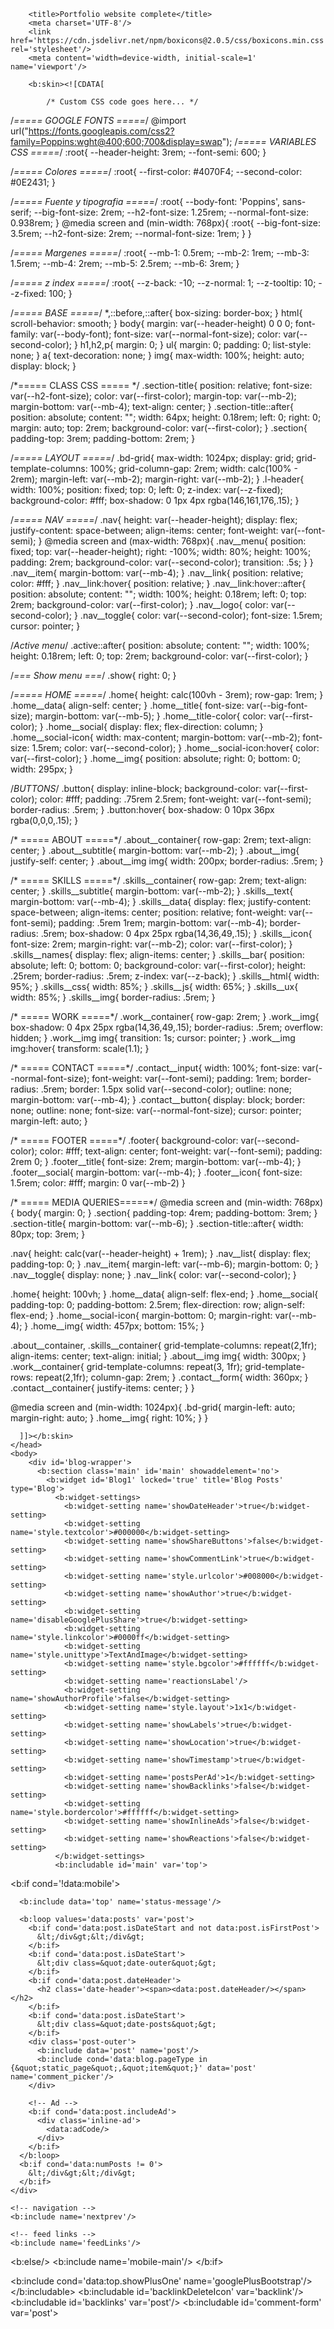 <?xml version="1.0" encoding="UTF-8" ?>
<!DOCTYPE html>
<html lang='en-US' xmlns='http://www.w3.org/1999/xhtml' xmlns:b='http://www.google.com/2005/gml/b' xmlns:data='http://www.google.com/2005/gml/data' xmlns:expr='http://www.google.com/2005/gml/expr' xmlns:og='http://ogp.me/ns#'>
    <head>
        <b:include data='blog' name='all-head-content'/>
      
        <title>Portfolio website complete</title>
      	<meta charset='UTF-8'/>
      	<link href='https://cdn.jsdelivr.net/npm/boxicons@2.0.5/css/boxicons.min.css' rel='stylesheet'/>
        <meta content='width=device-width, initial-scale=1' name='viewport'/>
      
        <b:skin><![CDATA[
              
            /* Custom CSS code goes here... */
/*===== GOOGLE FONTS =====*/
@import url("https://fonts.googleapis.com/css2?family=Poppins:wght@400;600;700&display=swap");
/*===== VARIABLES CSS =====*/
:root{
  --header-height: 3rem;
  --font-semi: 600;
}

/*===== Colores =====*/
:root{
  --first-color: #4070F4;
  --second-color: #0E2431;
}

/*===== Fuente y tipografia =====*/
:root{
  --body-font: 'Poppins', sans-serif;
  --big-font-size: 2rem;
  --h2-font-size: 1.25rem;
  --normal-font-size: 0.938rem;
}
@media screen and (min-width: 768px){
  :root{
    --big-font-size: 3.5rem;
    --h2-font-size: 2rem;
    --normal-font-size: 1rem;
  }
}

/*===== Margenes =====*/
:root{
  --mb-1: 0.5rem;
  --mb-2: 1rem;
  --mb-3: 1.5rem;
  --mb-4: 2rem;
  --mb-5: 2.5rem;
  --mb-6: 3rem;
}

/*===== z index =====*/
:root{
  --z-back: -10;
  --z-normal: 1;
  --z-tooltip: 10;
  --z-fixed: 100;
}

/*===== BASE =====*/
*,::before,::after{
  box-sizing: border-box;
}
html{
  scroll-behavior: smooth;
}
body{
  margin: var(--header-height) 0 0 0;
  font-family: var(--body-font);
  font-size: var(--normal-font-size);
  color: var(--second-color);
}
h1,h2,p{
  margin: 0;
}
ul{
  margin: 0;
  padding: 0;
  list-style: none;
}
a{
  text-decoration: none;
}
img{
  max-width: 100%;
  height: auto;
  display: block;
}

/*===== CLASS CSS ===== */
.section-title{
  position: relative;
  font-size: var(--h2-font-size);
  color: var(--first-color);
  margin-top: var(--mb-2);
  margin-bottom: var(--mb-4);
  text-align: center;
}
.section-title::after{
  position: absolute;
  content: "";
  width: 64px;
  height: 0.18rem;
  left: 0;
  right: 0;
  margin: auto;
  top: 2rem;
  background-color: var(--first-color);
}
.section{
  padding-top: 3rem;
  padding-bottom: 2rem;
}

/*===== LAYOUT =====*/
.bd-grid{
  max-width: 1024px;
  display: grid;
  grid-template-columns: 100%;
  grid-column-gap: 2rem;
  width: calc(100% - 2rem);
  margin-left: var(--mb-2);
  margin-right: var(--mb-2);
}
.l-header{
  width: 100%;
  position: fixed;
  top: 0;
  left: 0;
  z-index: var(--z-fixed);
  background-color: #fff;
  box-shadow: 0 1px 4px rgba(146,161,176,.15);
}

/*===== NAV =====*/
.nav{
  height: var(--header-height);
  display: flex;
  justify-content: space-between;
  align-items: center;
  font-weight: var(--font-semi);
}
@media screen and (max-width: 768px){
  .nav__menu{
    position: fixed;
    top: var(--header-height);
    right: -100%;
    width: 80%;
    height: 100%;
    padding: 2rem;
    background-color: var(--second-color);
    transition: .5s;
  }
}
.nav__item{
  margin-bottom: var(--mb-4);
}
.nav__link{
  position: relative;
  color: #fff;
}
.nav__link:hover{
  position: relative;
}
.nav__link:hover::after{
  position: absolute;
  content: "";
  width: 100%;
  height: 0.18rem;
  left: 0;
  top: 2rem;
  background-color: var(--first-color);
}
.nav__logo{
  color: var(--second-color);
}
.nav__toggle{
  color: var(--second-color);
  font-size: 1.5rem;
  cursor: pointer;
}

/*Active menu*/
.active::after{
  position: absolute;
  content: "";
  width: 100%;
  height: 0.18rem;
  left: 0;
  top: 2rem;
  background-color: var(--first-color);
}

/*=== Show menu ===*/
.show{
  right: 0;
}

/*===== HOME =====*/
.home{
  height: calc(100vh - 3rem);
  row-gap: 1rem;
}
.home__data{
  align-self: center;
}
.home__title{
  font-size: var(--big-font-size);
  margin-bottom: var(--mb-5);
}
.home__title-color{
  color: var(--first-color);
}
.home__social{
  display: flex;
  flex-direction: column;
}
.home__social-icon{
  width: max-content;
  margin-bottom: var(--mb-2);
  font-size: 1.5rem;
  color: var(--second-color);
}
.home__social-icon:hover{
  color: var(--first-color);
}
.home__img{
  position: absolute;
  right: 0;
  bottom: 0;
  width: 295px;
}

/*BUTTONS*/
.button{
  display: inline-block;
  background-color: var(--first-color);
  color: #fff;
  padding: .75rem 2.5rem;
  font-weight: var(--font-semi);
  border-radius: .5rem;
}
.button:hover{
  box-shadow: 0 10px 36px rgba(0,0,0,.15);
}

/* ===== ABOUT =====*/
.about__container{
  row-gap: 2rem;
  text-align: center;
}
.about__subtitle{
  margin-bottom: var(--mb-2);
}
.about__img{
  justify-self: center;
}
.about__img img{
  width: 200px;
  border-radius: .5rem;
}

/* ===== SKILLS =====*/
.skills__container{
  row-gap: 2rem;
  text-align: center;
}
.skills__subtitle{
  margin-bottom: var(--mb-2);
}
.skills__text{
  margin-bottom: var(--mb-4);
}
.skills__data{
  display: flex;
  justify-content: space-between;
  align-items: center;
  position: relative;
  font-weight: var(--font-semi);
  padding: .5rem 1rem;
  margin-bottom: var(--mb-4);
  border-radius: .5rem;
  box-shadow: 0 4px 25px rgba(14,36,49,.15);
}
.skills__icon{
  font-size: 2rem;
  margin-right: var(--mb-2);
  color: var(--first-color);
}
.skills__names{
  display: flex;
  align-items: center;
}
.skills__bar{
  position: absolute;
  left: 0;
  bottom: 0;
  background-color: var(--first-color);
  height: .25rem;
  border-radius: .5rem;
  z-index: var(--z-back);
}
.skills__html{
  width: 95%;
}
.skills__css{
  width: 85%;
}
.skills__js{
  width: 65%;
}
.skills__ux{
  width: 85%;
}
.skills__img{
  border-radius: .5rem;
}

/* ===== WORK =====*/
.work__container{
  row-gap: 2rem;
}
.work__img{
  box-shadow: 0 4px 25px rgba(14,36,49,.15);
  border-radius: .5rem;
  overflow: hidden;
}
.work__img img{
  transition: 1s;
  cursor: pointer;
}
.work__img img:hover{
  transform: scale(1.1);
}

/* ===== CONTACT =====*/
.contact__input{
  width: 100%;
  font-size: var(--normal-font-size);
  font-weight: var(--font-semi);
  padding: 1rem;
  border-radius: .5rem;
  border: 1.5px solid var(--second-color);
  outline: none;
  margin-bottom: var(--mb-4);
}
.contact__button{
  display: block;
  border: none;
  outline: none;
  font-size: var(--normal-font-size);
  cursor: pointer;
  margin-left: auto;
}

/* ===== FOOTER =====*/
.footer{
  background-color: var(--second-color);
  color: #fff;
  text-align: center;
  font-weight: var(--font-semi);
  padding: 2rem 0;
}
.footer__title{
  font-size: 2rem;
  margin-bottom: var(--mb-4);
}
.footer__social{
  margin-bottom: var(--mb-4);
}
.footer__icon{
  font-size: 1.5rem;
  color: #fff;
  margin: 0 var(--mb-2)
}

/* ===== MEDIA QUERIES=====*/
@media screen and (min-width: 768px){
  body{
    margin: 0;
  }
  .section{
    padding-top: 4rem;
    padding-bottom: 3rem;
  }
  .section-title{
    margin-bottom: var(--mb-6);
  }
  .section-title::after{
    width: 80px;
    top: 3rem;
  }

  .nav{
    height: calc(var(--header-height) + 1rem);
  }
  .nav__list{
    display: flex;
    padding-top: 0;
  }
  .nav__item{
    margin-left: var(--mb-6);
    margin-bottom: 0;
  }
  .nav__toggle{
    display: none;
  }
  .nav__link{
    color: var(--second-color);
  }

  .home{
    height: 100vh;
  }
  .home__data{
    align-self: flex-end;
  }
  .home__social{
    padding-top: 0;
    padding-bottom: 2.5rem;
    flex-direction: row;
    align-self: flex-end;
  }
  .home__social-icon{
    margin-bottom: 0;
    margin-right: var(--mb-4);
  }
  .home__img{
    width: 457px;
    bottom: 15%;
  }

  .about__container, .skills__container{
    grid-template-columns: repeat(2,1fr);
    align-items: center;
    text-align: initial;
  }
  .about__img img{
    width: 300px;
  }
  .work__container{
    grid-template-columns: repeat(3, 1fr);
    grid-template-rows: repeat(2,1fr);
    column-gap: 2rem;
  }
  .contact__form{
    width: 360px;
  }
  .contact__container{
    justify-items: center;
  }
}

@media screen and (min-width: 1024px){
  .bd-grid{
    margin-left: auto;
    margin-right: auto;
  }
  .home__img{
    right: 10%;
  }
}
            
      
      
      ]]></b:skin>
    </head>
    <body>
        <div id='blog-wrapper'>
          <b:section class='main' id='main' showaddelement='no'>
            <b:widget id='Blog1' locked='true' title='Blog Posts' type='Blog'>
              <b:widget-settings>
                <b:widget-setting name='showDateHeader'>true</b:widget-setting>
                <b:widget-setting name='style.textcolor'>#000000</b:widget-setting>
                <b:widget-setting name='showShareButtons'>false</b:widget-setting>
                <b:widget-setting name='showCommentLink'>true</b:widget-setting>
                <b:widget-setting name='style.urlcolor'>#008000</b:widget-setting>
                <b:widget-setting name='showAuthor'>true</b:widget-setting>
                <b:widget-setting name='disableGooglePlusShare'>true</b:widget-setting>
                <b:widget-setting name='style.linkcolor'>#0000ff</b:widget-setting>
                <b:widget-setting name='style.unittype'>TextAndImage</b:widget-setting>
                <b:widget-setting name='style.bgcolor'>#ffffff</b:widget-setting>
                <b:widget-setting name='reactionsLabel'/>
                <b:widget-setting name='showAuthorProfile'>false</b:widget-setting>
                <b:widget-setting name='style.layout'>1x1</b:widget-setting>
                <b:widget-setting name='showLabels'>true</b:widget-setting>
                <b:widget-setting name='showLocation'>true</b:widget-setting>
                <b:widget-setting name='showTimestamp'>true</b:widget-setting>
                <b:widget-setting name='postsPerAd'>1</b:widget-setting>
                <b:widget-setting name='showBacklinks'>false</b:widget-setting>
                <b:widget-setting name='style.bordercolor'>#ffffff</b:widget-setting>
                <b:widget-setting name='showInlineAds'>false</b:widget-setting>
                <b:widget-setting name='showReactions'>false</b:widget-setting>
              </b:widget-settings>
              <b:includable id='main' var='top'>
  <b:if cond='!data:mobile'>
    <!-- posts -->
    <div class='blog-posts hfeed'>

      <b:include data='top' name='status-message'/>

      <b:loop values='data:posts' var='post'>
        <b:if cond='data:post.isDateStart and not data:post.isFirstPost'>
          &lt;/div&gt;&lt;/div&gt;
        </b:if>
        <b:if cond='data:post.isDateStart'>
          &lt;div class=&quot;date-outer&quot;&gt;
        </b:if>
        <b:if cond='data:post.dateHeader'>
          <h2 class='date-header'><span><data:post.dateHeader/></span></h2>
        </b:if>
        <b:if cond='data:post.isDateStart'>
          &lt;div class=&quot;date-posts&quot;&gt;
        </b:if>
        <div class='post-outer'>
          <b:include data='post' name='post'/>
          <b:include cond='data:blog.pageType in {&quot;static_page&quot;,&quot;item&quot;}' data='post' name='comment_picker'/>
        </div>

        <!-- Ad -->
        <b:if cond='data:post.includeAd'>
          <div class='inline-ad'>
            <data:adCode/>
          </div>
        </b:if>
      </b:loop>
      <b:if cond='data:numPosts != 0'>
        &lt;/div&gt;&lt;/div&gt;
      </b:if>
    </div>

    <!-- navigation -->
    <b:include name='nextprev'/>

    <!-- feed links -->
    <b:include name='feedLinks'/>

  <b:else/>
    <b:include name='mobile-main'/>
  </b:if>

  <b:include cond='data:top.showPlusOne' name='googlePlusBootstrap'/>
</b:includable>
              <b:includable id='backlinkDeleteIcon' var='backlink'/>
              <b:includable id='backlinks' var='post'/>
              <b:includable id='comment-form' var='post'>
  <div class='comment-form'>
    <a name='comment-form'/>
    <b:if cond='data:mobile'>
      <h4 id='comment-post-message'>
        <a expr:id='data:widget.instanceId + &quot;_comment-editor-toggle-link&quot;' href='javascript:void(0)'><data:postCommentMsg/></a></h4>
      <p><data:blogCommentMessage/></p>
      <data:blogTeamBlogMessage/>
      <a expr:href='data:post.commentFormIframeSrc' id='comment-editor-src'/>
      <iframe allowtransparency='true' class='blogger-iframe-colorize blogger-comment-from-post' expr:height='data:cmtIframeInitialHeight' frameborder='0' id='comment-editor' name='comment-editor' src='' style='display: none' width='100%'/>
    <b:else/>
      <h4 id='comment-post-message'><data:postCommentMsg/></h4>
      <p><data:blogCommentMessage/></p>
      <data:blogTeamBlogMessage/>
      <a expr:href='data:post.commentFormIframeSrc' id='comment-editor-src'/>
      <iframe allowtransparency='true' class='blogger-iframe-colorize blogger-comment-from-post' expr:height='data:cmtIframeInitialHeight' frameborder='0' id='comment-editor' name='comment-editor' src='' width='100%'/>
    </b:if>
    <data:post.cmtfpIframe/>
    <script type='text/javascript'>
      BLOG_CMT_createIframe(&#39;<data:post.appRpcRelayPath/>&#39;);
    </script>
  </div>
</b:includable>
              <b:includable id='commentDeleteIcon' var='comment'>
  <span expr:class='&quot;item-control &quot; + data:comment.adminClass'>
    <b:if cond='data:showCmtPopup'>
      <div class='goog-toggle-button'>
        <div class='goog-inline-block comment-action-icon'/>
      </div>
    <b:else/>
      <a class='comment-delete' expr:href='data:comment.deleteUrl' expr:title='data:top.deleteCommentMsg'>
        <img src='https://resources.blogblog.com/img/icon_delete13.gif'/>
      </a>
    </b:if>
  </span>
</b:includable>
              <b:includable id='comment_count_picker' var='post'>
  <a class='comment-link' expr:href='data:post.addCommentUrl' expr:onclick='data:post.addCommentOnclick'>
    <data:post.commentLabelFull/>:
  </a>
</b:includable>
              <b:includable id='comment_picker' var='post'>
  <b:if cond='data:post.showThreadedComments'>
    <b:include data='post' name='threaded_comments'/>
  <b:else/>
    <b:include data='post' name='comments'/>
  </b:if>
</b:includable>
              <b:includable id='comments' var='post'>
  <div class='comments' id='comments'>
    <a name='comments'/>
    <b:if cond='data:post.allowComments'>
      <h4><data:post.commentLabelFull/>:</h4>

      <b:if cond='data:post.commentPagingRequired'>
        <span class='paging-control-container'>
          <b:if cond='data:post.hasOlderLinks'>
            <a expr:class='data:post.oldLinkClass' expr:href='data:post.oldestLinkUrl'><data:post.oldestLinkText/></a>
              &#160;
            <a expr:class='data:post.oldLinkClass' expr:href='data:post.olderLinkUrl'><data:post.olderLinkText/></a>
              &#160;
          </b:if>

          <data:post.commentRangeText/>

          <b:if cond='data:post.hasNewerLinks'>
            &#160;
            <a expr:class='data:post.newLinkClass' expr:href='data:post.newerLinkUrl'><data:post.newerLinkText/></a>
            &#160;
            <a expr:class='data:post.newLinkClass' expr:href='data:post.newestLinkUrl'><data:post.newestLinkText/></a>
          </b:if>
        </span>
      </b:if>

      <div expr:id='data:widget.instanceId + &quot;_comments-block-wrapper&quot;'>
        <dl expr:class='data:post.avatarIndentClass' id='comments-block'>
          <b:loop values='data:post.comments' var='comment'>
            <dt expr:class='&quot;comment-author &quot; + data:comment.authorClass' expr:id='data:comment.anchorName'>
              <b:if cond='data:comment.favicon'>
                <img expr:src='data:comment.favicon' height='16px' style='margin-bottom:-2px;' width='16px'/>
              </b:if>
              <a expr:name='data:comment.anchorName'/>
              <b:if cond='data:blog.enabledCommentProfileImages'>
                <data:comment.authorAvatarImage/>
              </b:if>
              <b:if cond='data:comment.authorUrl'>
                <a expr:href='data:comment.authorUrl' rel='nofollow'><data:comment.author/></a>
              <b:else/>
                <data:comment.author/>
              </b:if>
              <data:commentPostedByMsg/>
            </dt>
            <dd class='comment-body' expr:id='data:widget.instanceId + data:comment.cmtBodyIdPostfix'>
              <b:if cond='data:comment.isDeleted'>
                <span class='deleted-comment'><data:comment.body/></span>
              <b:else/>
                <p>
                  <data:comment.body/>
                </p>
              </b:if>
            </dd>
            <dd class='comment-footer'>
              <span class='comment-timestamp'>
                <a expr:href='data:comment.url' title='comment permalink'>
                  <data:comment.timestamp/>
                </a>
                <b:include data='comment' name='commentDeleteIcon'/>
              </span>
            </dd>
          </b:loop>
        </dl>
      </div>

      <b:if cond='data:post.commentPagingRequired'>
        <span class='paging-control-container'>
          <a expr:class='data:post.oldLinkClass' expr:href='data:post.oldestLinkUrl'>
            <data:post.oldestLinkText/>
          </a>
          <a expr:class='data:post.oldLinkClass' expr:href='data:post.olderLinkUrl'>
            <data:post.olderLinkText/>
          </a>
          &#160;
          <data:post.commentRangeText/>
          &#160;
          <a expr:class='data:post.newLinkClass' expr:href='data:post.newerLinkUrl'>
            <data:post.newerLinkText/>
          </a>
          <a expr:class='data:post.newLinkClass' expr:href='data:post.newestLinkUrl'>
            <data:post.newestLinkText/>
          </a>
        </span>
      </b:if>

      <p class='comment-footer'>
        <b:if cond='data:post.embedCommentForm'>
          <b:if cond='data:post.allowNewComments'>
            <b:include data='post' name='comment-form'/>
          <b:else/>
            <data:post.noNewCommentsText/>
          </b:if>
        <b:elseif cond='data:post.allowComments'/>
          <a expr:href='data:post.addCommentUrl' expr:onclick='data:post.addCommentOnclick'><data:postCommentMsg/></a>
        </b:if>
        <b:if cond='data:post.showManageComments'>
          <a expr:href='data:post.manageCommentsUrl' expr:onclick='data:post.manageCommentsOnclick'><data:manageCommentsMsg/></a>
        </b:if>
      </p>
    </b:if>
    <b:if cond='data:showCmtPopup'>
      <div id='comment-popup'>
        <iframe allowtransparency='true' frameborder='0' id='comment-actions' name='comment-actions' scrolling='no'>
        </iframe>
      </div>
    </b:if>

  </div>
</b:includable>
              <b:includable id='feedLinks'>
  <b:if cond='data:blog.pageType != &quot;item&quot;'> <!-- Blog feed links -->
    <b:if cond='data:feedLinks'>
      <div class='blog-feeds'>
        <b:include data='feedLinks' name='feedLinksBody'/>
      </div>
    </b:if>

  <b:else/> <!--Post feed links -->
    <div class='post-feeds'>
      <b:loop values='data:posts' var='post'>
        <b:include cond='data:post.allowComments and data:post.feedLinks' data='post.feedLinks' name='feedLinksBody'/>
      </b:loop>
    </div>
  </b:if>
</b:includable>
              <b:includable id='feedLinksBody' var='links'>
  <div class='feed-links'>
  <data:feedLinksMsg/>
  <b:loop values='data:links' var='f'>
     <a class='feed-link' expr:href='data:f.url' expr:type='data:f.mimeType' target='_blank'><data:f.name/> (<data:f.feedType/>)</a>
  </b:loop>
  </div>
</b:includable>
              <b:includable id='iframe_comments' var='post'>
  <!-- G+ comments, no longer available. The includable is retained for backwards-compatibility. -->
</b:includable>
              <b:includable id='mobile-index-post' var='post'>
  <div class='mobile-date-outer date-outer'>
    <b:if cond='data:post.dateHeader'>
      <div class='date-header'>
        <span><data:post.dateHeader/></span>
      </div>
    </b:if>

    <div class='mobile-post-outer'>
      <a expr:href='data:post.url'>
        <h3 class='mobile-index-title entry-title' itemprop='name'>
          <data:post.title/>
        </h3>

        <div class='mobile-index-arrow'>&amp;rsaquo;</div>

        <div class='mobile-index-contents'>
          <b:if cond='data:post.thumbnailUrl'>
            <div class='mobile-index-thumbnail'>
              <div class='Image'>
                <img expr:src='data:post.thumbnailUrl'/>
              </div>
            </div>
          </b:if>

          <div class='post-body'>
            <b:if cond='data:post.snippet'><data:post.snippet/></b:if>
          </div>
        </div>

        <div style='clear: both;'/>
      </a>

      <div class='mobile-index-comment'>
        <b:include cond='data:blog.pageType != &quot;static_page&quot;                          and data:post.allowComments                          and data:post.numComments != 0' data='post' name='comment_count_picker'/>
      </div>
    </div>
  </div>
</b:includable>
              <b:includable id='mobile-main' var='top'>
    <!-- posts -->
    <div class='blog-posts hfeed'>

      <b:include data='top' name='status-message'/>

      <b:if cond='data:blog.pageType == &quot;index&quot;'>
        <b:loop values='data:posts' var='post'>
          <b:include data='post' name='mobile-index-post'/>
        </b:loop>
      <b:else/>
        <b:loop values='data:posts' var='post'>
          <b:include data='post' name='mobile-post'/>
        </b:loop>
      </b:if>
    </div>

   <b:include name='mobile-nextprev'/>
</b:includable>
              <b:includable id='mobile-nextprev'>
  <div class='blog-pager' id='blog-pager'>
    <b:if cond='data:newerPageUrl'>
      <div class='mobile-link-button' id='blog-pager-newer-link'>
      <a class='blog-pager-newer-link' expr:href='data:newerPageUrl' expr:id='data:widget.instanceId + &quot;_blog-pager-newer-link&quot;' expr:title='data:newerPageTitle'>&amp;lsaquo;</a>
      </div>
    </b:if>

    <b:if cond='data:olderPageUrl'>
      <div class='mobile-link-button' id='blog-pager-older-link'>
      <a class='blog-pager-older-link' expr:href='data:olderPageUrl' expr:id='data:widget.instanceId + &quot;_blog-pager-older-link&quot;' expr:title='data:olderPageTitle'>&amp;rsaquo;</a>
      </div>
    </b:if>

    <div class='mobile-link-button' id='blog-pager-home-link'>
    <a class='home-link' expr:href='data:blog.homepageUrl'><data:homeMsg/></a>
    </div>

    <div class='mobile-desktop-link'>
      <a class='home-link' expr:href='data:desktopLinkUrl'><data:desktopLinkMsg/></a>
    </div>

  </div>
  <div class='clear'/>
</b:includable>
              <b:includable id='mobile-post' var='post'>
  <div class='date-outer'>
    <b:if cond='data:post.dateHeader'>
      <h2 class='date-header'><span><data:post.dateHeader/></span></h2>
    </b:if>
    <div class='date-posts'>
      <div class='post-outer'>

        <div class='post hentry uncustomized-post-template' itemscope='itemscope' itemtype='http://schema.org/BlogPosting'>
          <b:if cond='data:post.thumbnailUrl'>
            <meta expr:content='data:post.thumbnailUrl' itemprop='image_url'/>
          </b:if>
          <meta expr:content='data:blog.blogId' itemprop='blogId'/>
          <meta expr:content='data:post.id' itemprop='postId'/>

          <a expr:name='data:post.id'/>
          <b:if cond='data:post.title'>
            <h3 class='post-title entry-title' itemprop='name'>
              <b:if cond='data:post.link'>
                <a expr:href='data:post.link'><data:post.title/></a>
              <b:elseif cond='data:post.url and data:blog.url != data:post.url'/>
                <a expr:href='data:post.url'><data:post.title/></a>
              <b:else/>
                <data:post.title/>
              </b:if>
            </h3>
          </b:if>

          <div class='post-header'>
            <div class='post-header-line-1'/>
          </div>

          <div class='post-body entry-content' expr:id='&quot;post-body-&quot; + data:post.id' itemprop='articleBody'>
            <data:post.body/>
            <div style='clear: both;'/> <!-- clear for photos floats -->
          </div>

          <div class='post-footer'>
            <div class='post-footer-line post-footer-line-1'>
              <span class='post-author vcard'>
                <b:if cond='data:top.showAuthor'>
                  <b:if cond='data:post.authorProfileUrl'>
                    <span class='fn' itemprop='author' itemscope='itemscope' itemtype='http://schema.org/Person'>
                      <meta expr:content='data:post.authorProfileUrl' itemprop='url'/>
                      <a expr:href='data:post.authorProfileUrl' rel='author' title='author profile'>
                        <span itemprop='name'><data:post.author/></span>
                      </a>
                    </span>
                  <b:else/>
                    <span class='fn' itemprop='author' itemscope='itemscope' itemtype='http://schema.org/Person'>
                      <span itemprop='name'><data:post.author/></span>
                    </span>
                  </b:if>
                </b:if>
              </span>

              <span class='post-timestamp'>
                <b:if cond='data:top.showTimestamp'>
                  <data:top.timestampLabel/>
                  <b:if cond='data:post.url'>
                    <meta expr:content='data:post.url.canonical' itemprop='url'/>
                    <a class='timestamp-link' expr:href='data:post.url' rel='bookmark' title='permanent link'><abbr class='published' expr:title='data:post.timestampISO8601' itemprop='datePublished'><data:post.timestamp/></abbr></a>
                  </b:if>
                </b:if>
              </span>

              <span class='post-comment-link'>
                <b:include cond='data:blog.pageType not in {&quot;item&quot;,&quot;static_page&quot;}                                  and data:post.allowComments' data='post' name='comment_count_picker'/>
              </span>
            </div>

            <div class='post-footer-line post-footer-line-2'>
              <b:if cond='data:top.showMobileShare'>
                <div class='mobile-link-button goog-inline-block' id='mobile-share-button'>
                  <a href='javascript:void(0);'><data:shareMsg/></a>
                </div>
              </b:if>
              <b:if cond='data:top.showDummy'>
                <div class='goog-inline-block dummy-container'><data:post.dummyTag/></div>
              </b:if>
            </div>

          </div>
        </div>

        <b:include cond='data:blog.pageType in {&quot;static_page&quot;,&quot;item&quot;}' data='post' name='comment_picker'/>
      </div>
    </div>
  </div>
</b:includable>
              <b:includable id='nextprev'>
  <div class='blog-pager' id='blog-pager'>
    <b:if cond='data:newerPageUrl'>
      <span id='blog-pager-newer-link'>
      <a class='blog-pager-newer-link' expr:href='data:newerPageUrl' expr:id='data:widget.instanceId + &quot;_blog-pager-newer-link&quot;' expr:title='data:newerPageTitle'><data:newerPageTitle/></a>
      </span>
    </b:if>

    <b:if cond='data:olderPageUrl'>
      <span id='blog-pager-older-link'>
      <a class='blog-pager-older-link' expr:href='data:olderPageUrl' expr:id='data:widget.instanceId + &quot;_blog-pager-older-link&quot;' expr:title='data:olderPageTitle'><data:olderPageTitle/></a>
      </span>
    </b:if>

    <a class='home-link' expr:href='data:blog.homepageUrl'><data:homeMsg/></a>

    <b:if cond='data:mobileLinkUrl'>
      <div class='blog-mobile-link'>
        <a expr:href='data:mobileLinkUrl'><data:mobileLinkMsg/></a>
      </div>
    </b:if>

  </div>
  <div class='clear'/>
</b:includable>
              <b:includable id='post' var='post'>
  <div class='post hentry uncustomized-post-template' itemprop='blogPost' itemscope='itemscope' itemtype='http://schema.org/BlogPosting'>
    <b:if cond='data:post.firstImageUrl'>
      <meta expr:content='data:post.firstImageUrl' itemprop='image_url'/>
    </b:if>
    <meta expr:content='data:blog.blogId' itemprop='blogId'/>
    <meta expr:content='data:post.id' itemprop='postId'/>

    <a expr:name='data:post.id'/>
    <b:if cond='data:post.title'>
      <h3 class='post-title entry-title' itemprop='name'>
      <b:if cond='data:post.link or (data:post.url and data:blog.url != data:post.url)'>
        <a expr:href='data:post.link ? data:post.link : data:post.url'><data:post.title/></a>
      <b:else/>
        <data:post.title/>
      </b:if>
      </h3>
    </b:if>

    <div class='post-header'>
    <div class='post-header-line-1'/>
    </div>

    <!-- Then use the post body as the schema.org description, for good G+/FB snippeting. -->
    <div class='post-body entry-content' expr:id='&quot;post-body-&quot; + data:post.id' expr:itemprop='(data:blog.metaDescription ? &quot;&quot; : &quot;description &quot;) + &quot;articleBody&quot;'>
      <data:post.body/>
      <div style='clear: both;'/> <!-- clear for photos floats -->
    </div>

    <b:if cond='data:post.hasJumpLink'>
      <div class='jump-link'>
        <a expr:href='data:post.url + &quot;#more&quot;' expr:title='data:post.title'><data:post.jumpText/></a>
      </div>
    </b:if>

    <div class='post-footer'>
    <div class='post-footer-line post-footer-line-1'>
      <span class='post-author vcard'>
        <b:if cond='data:top.showAuthor'>
          <data:top.authorLabel/>
            <b:if cond='data:post.authorProfileUrl'>
              <span class='fn' itemprop='author' itemscope='itemscope' itemtype='http://schema.org/Person'>
                <meta expr:content='data:post.authorProfileUrl' itemprop='url'/>
                <a class='g-profile' expr:href='data:post.authorProfileUrl' rel='author' title='author profile'>
                  <span itemprop='name'><data:post.author/></span>
                </a>
              </span>
            <b:else/>
              <span class='fn' itemprop='author' itemscope='itemscope' itemtype='http://schema.org/Person'>
                <span itemprop='name'><data:post.author/></span>
              </span>
            </b:if>
        </b:if>
      </span>

      <span class='post-timestamp'>
        <b:if cond='data:top.showTimestamp'>
          <data:top.timestampLabel/>
          <b:if cond='data:post.url'>
            <meta expr:content='data:post.url.canonical' itemprop='url'/>
            <a class='timestamp-link' expr:href='data:post.url' rel='bookmark' title='permanent link'><abbr class='published' expr:title='data:post.timestampISO8601' itemprop='datePublished'><data:post.timestamp/></abbr></a>
          </b:if>
        </b:if>
      </span>

      <span class='post-comment-link'>
        <b:include cond='data:blog.pageType not in {&quot;item&quot;,&quot;static_page&quot;}                          and data:post.allowComments' data='post' name='comment_count_picker'/>
      </span>

      <span class='post-icons'>
        <!-- email post links -->
        <b:if cond='data:post.emailPostUrl'>
          <span class='item-action'>
          <a expr:href='data:post.emailPostUrl' expr:title='data:top.emailPostMsg'>
            <img alt='' class='icon-action' height='13' src='https://resources.blogblog.com/img/icon18_email.gif' width='18'/>
          </a>
          </span>
        </b:if>

        <!-- quickedit pencil -->
        <b:include data='post' name='postQuickEdit'/>
      </span>

      <!-- share buttons -->
      <div class='post-share-buttons goog-inline-block'>
        <b:include cond='data:post.sharePostUrl' data='post' name='shareButtons'/>
      </div>

      </div>

      <div class='post-footer-line post-footer-line-2'>
      <span class='post-labels'>
        <b:if cond='data:top.showPostLabels and data:post.labels'>
          <data:postLabelsLabel/>
          <b:loop values='data:post.labels' var='label'>
            <a expr:href='data:label.url' rel='tag'><data:label.name/></a><b:if cond='not data:label.isLast'>,</b:if>
          </b:loop>
        </b:if>
      </span>
      </div>

      <div class='post-footer-line post-footer-line-3'>
      <span class='post-location'>
        <b:if cond='data:top.showLocation and data:post.location'>
          <data:postLocationLabel/>
          <a expr:href='data:post.location.mapsUrl' target='_blank'><data:post.location.name/></a>
        </b:if>
      </span>
      </div>
      <b:if cond='data:post.authorAboutMe'>
        <div class='author-profile' itemprop='author' itemscope='itemscope' itemtype='http://schema.org/Person'>
          <b:if cond='data:post.authorPhoto.url'>
            <img expr:src='data:post.authorPhoto.url' itemprop='image' width='50px'/>
          </b:if>
          <div>
            <a class='g-profile' expr:href='data:post.authorProfileUrl' itemprop='url' rel='author' title='author profile'>
              <span itemprop='name'><data:post.author/></span>
            </a>
          </div>
          <span itemprop='description'><data:post.authorAboutMe/></span>
        </div>
      </b:if>
    </div>
  </div>
</b:includable>
              <b:includable id='postQuickEdit' var='post'>
  <b:if cond='data:post.editUrl'>
    <span expr:class='&quot;item-control &quot; + data:post.adminClass'>
      <a expr:href='data:post.editUrl' expr:title='data:top.editPostMsg'>
        <img alt='' class='icon-action' height='18' src='https://resources.blogblog.com/img/icon18_edit_allbkg.gif' width='18'/>
      </a>
    </span>
  </b:if>
</b:includable>
              <b:includable id='shareButtons' var='post'>
  <b:if cond='data:top.showEmailButton'><a class='goog-inline-block share-button sb-email' expr:href='data:post.sharePostUrl + &quot;&amp;target=email&quot;' expr:title='data:top.emailThisMsg' target='_blank'><span class='share-button-link-text'><data:top.emailThisMsg/></span></a></b:if><b:if cond='data:top.showBlogThisButton'><a class='goog-inline-block share-button sb-blog' expr:href='data:post.sharePostUrl + &quot;&amp;target=blog&quot;' expr:onclick='&quot;window.open(this.href, \&quot;_blank\&quot;, \&quot;height=270,width=475\&quot;); return false;&quot;' expr:title='data:top.blogThisMsg' target='_blank'><span class='share-button-link-text'><data:top.blogThisMsg/></span></a></b:if><b:if cond='data:top.showTwitterButton'><a class='goog-inline-block share-button sb-twitter' expr:href='data:post.sharePostUrl + &quot;&amp;target=twitter&quot;' expr:title='data:top.shareToTwitterMsg' target='_blank'><span class='share-button-link-text'><data:top.shareToTwitterMsg/></span></a></b:if><b:if cond='data:top.showFacebookButton'><a class='goog-inline-block share-button sb-facebook' expr:href='data:post.sharePostUrl + &quot;&amp;target=facebook&quot;' expr:onclick='&quot;window.open(this.href, \&quot;_blank\&quot;, \&quot;height=430,width=640\&quot;); return false;&quot;' expr:title='data:top.shareToFacebookMsg' target='_blank'><span class='share-button-link-text'><data:top.shareToFacebookMsg/></span></a></b:if><b:if cond='data:top.showPinterestButton'><a class='goog-inline-block share-button sb-pinterest' expr:href='data:post.sharePostUrl + &quot;&amp;target=pinterest&quot;' expr:title='data:top.shareToPinterestMsg' target='_blank'><span class='share-button-link-text'><data:top.shareToPinterestMsg/></span></a></b:if><b:if cond='data:top.showPlusOne'><div class='goog-inline-block google-plus-share-container'><data:post.googlePlusShareTag/></div></b:if>
</b:includable>
              <b:includable id='status-message'>
  <b:if cond='data:navMessage'>
  <div class='status-msg-wrap'>
    <div class='status-msg-body'>
      <data:navMessage/>
    </div>
    <div class='status-msg-border'>
      <div class='status-msg-bg'>
        <div class='status-msg-hidden'><data:navMessage/></div>
      </div>
    </div>
  </div>
  <div style='clear: both;'/>
  </b:if>
</b:includable>
              <b:includable id='threaded-comment-form' var='post'>
  <div class='comment-form'>
    <a name='comment-form'/>
    <b:if cond='data:mobile'>
      <p><data:blogCommentMessage/></p>
      <data:blogTeamBlogMessage/>
      <a expr:href='data:post.commentFormIframeSrc' id='comment-editor-src'/>
      <iframe allowtransparency='true' class='blogger-iframe-colorize blogger-comment-from-post' expr:height='data:cmtIframeInitialHeight' frameborder='0' id='comment-editor' name='comment-editor' src='' style='display: none' width='100%'/>
    <b:else/>
      <p><data:blogCommentMessage/></p>
      <data:blogTeamBlogMessage/>
      <a expr:href='data:post.commentFormIframeSrc' id='comment-editor-src'/>
      <iframe allowtransparency='true' class='blogger-iframe-colorize blogger-comment-from-post' expr:height='data:cmtIframeInitialHeight' frameborder='0' id='comment-editor' name='comment-editor' src='' width='100%'/>
    </b:if>
    <data:post.cmtfpIframe/>
    <script type='text/javascript'>
      BLOG_CMT_createIframe(&#39;<data:post.appRpcRelayPath/>&#39;);
    </script>
  </div>
</b:includable>
              <b:includable id='threaded_comment_js' var='post'>
  <script async='async' expr:src='data:post.commentSrc' type='text/javascript'/>

  <script type='text/javascript'>
    (function() {
      var items = <data:post.commentJso/>;
      var msgs = <data:post.commentMsgs/>;
      var config = <data:post.commentConfig/>;

// <![CDATA[
      var cursor = null;
      if (items && items.length > 0) {
        cursor = parseInt(items[items.length - 1].timestamp) + 1;
      }

      var bodyFromEntry = function(entry) {
        var text = (entry &&
                    ((entry.content && entry.content.$t) ||
                     (entry.summary && entry.summary.$t))) ||
            '';
        if (entry && entry.gd$extendedProperty) {
          for (var k in entry.gd$extendedProperty) {
            if (entry.gd$extendedProperty[k].name == 'blogger.contentRemoved') {
              return '<span class="deleted-comment">' + text + '</span>';
            }
          }
        }
        return text;
      }

      var parse = function(data) {
        cursor = null;
        var comments = [];
        if (data && data.feed && data.feed.entry) {
          for (var i = 0, entry; entry = data.feed.entry[i]; i++) {
            var comment = {};
            // comment ID, parsed out of the original id format
            var id = /blog-(\d+).post-(\d+)/.exec(entry.id.$t);
            comment.id = id ? id[2] : null;
            comment.body = bodyFromEntry(entry);
            comment.timestamp = Date.parse(entry.published.$t) + '';
            if (entry.author && entry.author.constructor === Array) {
              var auth = entry.author[0];
              if (auth) {
                comment.author = {
                  name: (auth.name ? auth.name.$t : undefined),
                  profileUrl: (auth.uri ? auth.uri.$t : undefined),
                  avatarUrl: (auth.gd$image ? auth.gd$image.src : undefined)
                };
              }
            }
            if (entry.link) {
              if (entry.link[2]) {
                comment.link = comment.permalink = entry.link[2].href;
              }
              if (entry.link[3]) {
                var pid = /.*comments\/default\/(\d+)\?.*/.exec(entry.link[3].href);
                if (pid && pid[1]) {
                  comment.parentId = pid[1];
                }
              }
            }
            comment.deleteclass = 'item-control blog-admin';
            if (entry.gd$extendedProperty) {
              for (var k in entry.gd$extendedProperty) {
                if (entry.gd$extendedProperty[k].name == 'blogger.itemClass') {
                  comment.deleteclass += ' ' + entry.gd$extendedProperty[k].value;
                } else if (entry.gd$extendedProperty[k].name == 'blogger.displayTime') {
                  comment.displayTime = entry.gd$extendedProperty[k].value;
                }
              }
            }
            comments.push(comment);
          }
        }
        return comments;
      };

      var paginator = function(callback) {
        if (hasMore()) {
          var url = config.feed + '?alt=json&v=2&orderby=published&reverse=false&max-results=50';
          if (cursor) {
            url += '&published-min=' + new Date(cursor).toISOString();
          }
          window.bloggercomments = function(data) {
            var parsed = parse(data);
            cursor = parsed.length < 50 ? null
                : parseInt(parsed[parsed.length - 1].timestamp) + 1
            callback(parsed);
            window.bloggercomments = null;
          }
          url += '&callback=bloggercomments';
          var script = document.createElement('script');
          script.type = 'text/javascript';
          script.src = url;
          document.getElementsByTagName('head')[0].appendChild(script);
        }
      };
      var hasMore = function() {
        return !!cursor;
      };
      var getMeta = function(key, comment) {
        if ('iswriter' == key) {
          var matches = !!comment.author
              && comment.author.name == config.authorName
              && comment.author.profileUrl == config.authorUrl;
          return matches ? 'true' : '';
        } else if ('deletelink' == key) {
          return config.baseUri + '/delete-comment.g?blogID='
               + config.blogId + '&postID=' + comment.id;
        } else if ('deleteclass' == key) {
          return comment.deleteclass;
        }
        return '';
      };

      var replybox = null;
      var replyUrlParts = null;
      var replyParent = undefined;

      var onReply = function(commentId, domId) {
        if (replybox == null) {
          // lazily cache replybox, and adjust to suit this style:
          replybox = document.getElementById('comment-editor');
          if (replybox != null) {
            replybox.height = '250px';
            replybox.style.display = 'block';
            replyUrlParts = replybox.src.split('#');
          }
        }
        if (replybox && (commentId !== replyParent)) {
          replybox.src = '';
          document.getElementById(domId).insertBefore(replybox, null);
          replybox.src = replyUrlParts[0]
              + (commentId ? '&parentID=' + commentId : '')
              + '#' + replyUrlParts[1];
          replyParent = commentId;
        }
      };

      var hash = (window.location.hash || '#').substring(1);
      var startThread, targetComment;
      if (/^comment-form_/.test(hash)) {
        startThread = hash.substring('comment-form_'.length);
      } else if (/^c[0-9]+$/.test(hash)) {
        targetComment = hash.substring(1);
      }

      // Configure commenting API:
      var configJso = {
        'maxDepth': config.maxThreadDepth
      };
      var provider = {
        'id': config.postId,
        'data': items,
        'loadNext': paginator,
        'hasMore': hasMore,
        'getMeta': getMeta,
        'onReply': onReply,
        'rendered': true,
        'initComment': targetComment,
        'initReplyThread': startThread,
        'config': configJso,
        'messages': msgs
      };

      var render = function() {
        if (window.goog && window.goog.comments) {
          var holder = document.getElementById('comment-holder');
          window.goog.comments.render(holder, provider);
        }
      };

      // render now, or queue to render when library loads:
      if (window.goog && window.goog.comments) {
        render();
      } else {
        window.goog = window.goog || {};
        window.goog.comments = window.goog.comments || {};
        window.goog.comments.loadQueue = window.goog.comments.loadQueue || [];
        window.goog.comments.loadQueue.push(render);
      }
    })();
// ]]>
  </script>
</b:includable>
              <b:includable id='threaded_comments' var='post'>
  <div class='comments' id='comments'>
    <a name='comments'/>
    <h4><data:post.commentLabelFull/>:</h4>

    <div class='comments-content'>
      <b:include cond='data:post.embedCommentForm' data='post' name='threaded_comment_js'/>
      <div id='comment-holder'>
         <data:post.commentHtml/>
      </div>
    </div>

    <p class='comment-footer'>
      <b:if cond='data:post.allowNewComments'>
        <b:include data='post' name='threaded-comment-form'/>
      <b:else/>
        <data:post.noNewCommentsText/>
      </b:if>
      <b:if cond='data:post.showManageComments'>
        <a expr:href='data:post.manageCommentsUrl' expr:onclick='data:post.manageCommentsOnclick'><data:manageCommentsMsg/></a>
      </b:if>
    </p>

    <b:if cond='data:showCmtPopup'>
      <div id='comment-popup'>
        <iframe allowtransparency='true' frameborder='0' id='comment-actions' name='comment-actions' scrolling='no'>
        </iframe>
      </div>
    </b:if>

    <div id='backlinks-container'>
    <div expr:id='data:widget.instanceId + &quot;_backlinks-container&quot;'>
      <b:include cond='data:post.showBacklinks' data='post' name='backlinks'/>
    </div>
    </div>
  </div>
</b:includable>
            </b:widget>
          </b:section>
            <!--===== HEADER =====-->
        <header class='l-header'>
            <nav class='nav bd-grid'>
                <div>
                    <a class='nav__logo' href='#'>Marlon</a>
                </div>

                <div class='nav__menu' id='nav-menu'>
                    <ul class='nav__list'>
                        <li class='nav__item'><a class='nav__link active' href='#home'>Home</a></li>
                        <li class='nav__item'><a class='nav__link' href='#about'>About</a></li>
                        <li class='nav__item'><a class='nav__link' href='#skills'>Skills</a></li>
                        <li class='nav__item'><a class='nav__link' href='#work'>Work</a></li>
                        <li class='nav__item'><a class='nav__link' href='#contact'>Contact</a></li>
                    </ul>
                </div>

                <div class='nav__toggle' id='nav-toggle'>
                    <i class='bx bx-menu'/>
                </div>
            </nav>
        </header>

        <main class='l-main'>
            <!--===== HOME =====-->
            <section class='home bd-grid' id='home'>
                <div class='home__data'>
                    <h1 class='home__title'>Hi,<br>I&#39;am <span class='home__title-color'>Marlon</span></br> Web Designer</h1>

                    <a class='button' href='#'>Contact</a>
                </div>

                <div class='home__social'>
                    <a class='home__social-icon' href='#'><i class='bx bxl-linkedin'/></a>
                    <a class='home__social-icon' href='#'><i class='bx bxl-behance'/></a>
                    <a class='home__social-icon' href='#'><i class='bx bxl-github'/></a>
                </div>

                <div class='home__img'>    
                    <img alt='' src='https://1.bp.blogspot.com/-AgZHz_suX64/YN2oLjUhwUI/AAAAAAAAAEc/s8hRrMrAaLkehW_DcljyIy0G8_q5cef7gCLcBGAsYHQ/s16000/perfil.png'/>
                </div>
            </section>

            <!--===== ABOUT =====-->
            <section class='about section ' id='about'>
                <h2 class='section-title'>About</h2>

                <div class='about__container bd-grid'>
                    <div class='about__img'>
                        <img alt='' src='https://1.bp.blogspot.com/-u_mGvW43NzQ/YN2oLvHtI0I/AAAAAAAAAE0/NVszBK-ZLwc_1P3bxFtiVJojTTkkmBAFQCPcBGAYYCw/s841/about.jpg'/>
                    </div>
                    
                    <div>
                        <h2 class='about__subtitle'>I&#39;am Marlon</h2>
                        <p class='about__text'>Lorem, ipsum dolor sit amet consectetur adipisicing elit. Voluptate cum expedita quo culpa tempora, assumenda, quis fugiat ut voluptates soluta, aut earum nemo recusandae cumque perferendis! Recusandae alias accusamus atque.</p>           
                    </div>                                   
                </div>
            </section>

            <!--===== SKILLS =====-->
            <section class='skills section' id='skills'>
                <h2 class='section-title'>Skills</h2>

                <div class='skills__container bd-grid'>          
                    <div>
                        <h2 class='skills__subtitle'>Profesional Skills</h2>
                        <p class='skills__text'>Lorem ipsum dolor sit, amet consectetur adipisicing elit. Velit optio id vero amet, alias architecto consectetur error eum eaque sit.</p>
                        <div class='skills__data'>
                            <div class='skills__names'>
                                <i class='bx bxl-html5 skills__icon'/>
                                <span class='skills__name'>HTML5</span>
                            </div>
                            <div class='skills__bar skills__html'>

                            </div>
                            <div>
                                <span class='skills__percentage'>95%</span>
                            </div>
                        </div>
                        <div class='skills__data'>
                            <div class='skills__names'>
                                <i class='bx bxl-css3 skills__icon'/>
                                <span class='skills__name'>CSS3</span>
                            </div>
                            <div class='skills__bar skills__css'>
                                
                            </div>
                            <div>
                                <span class='skills__percentage'>85%</span>
                            </div>
                        </div>
                        <div class='skills__data'>
                            <div class='skills__names'>
                                <i class='bx bxl-javascript skills__icon'/>
                                <span class='skills__name'>JAVASCRIPT</span>
                            </div>
                            <div class='skills__bar skills__js'>
                                
                            </div>
                            <div>
                                <span class='skills__percentage'>65%</span>
                            </div>
                        </div>
                        <div class='skills__data'>
                            <div class='skills__names'>
                                <i class='bx bxs-paint skills__icon'/>
                                <span class='skills__name'>UX/UI</span>
                            </div>
                            <div class='skills__bar skills__ux'>
                                
                            </div>
                            <div>
                                <span class='skills__percentage'>85%</span>
                            </div>
                        </div>
                    </div>
                    
                    <div>              
                        <img alt='' class='skills__img' src='https://1.bp.blogspot.com/-IsumS85QRSo/YN2oMoLZUlI/AAAAAAAAAFA/4kfegi2QFRAW3hktPmdRHo86DgiF1NKgQCPcBGAYYCw/s640/work3.jpg'/>
                    </div>
                </div>
            </section>

            <!--===== WORK =====-->
            <section class='work section' id='work'>
                <h2 class='section-title'>Work</h2>

                <div class='work__container bd-grid'>
                    <div class='work__img'>
                        <img alt='' src='https://1.bp.blogspot.com/-44KzF-u8qLQ/YN2oLtKSfCI/AAAAAAAAAFA/dXqfJUeevy0T11c8vwJsBK1gGoVGqWfuACPcBGAYYCw/s0/work1.jpg'/>
                    </div>
                    <div class='work__img'>
                        <img alt='' src='https://1.bp.blogspot.com/-KN9tiC8BJTU/YN2oMEYCf5I/AAAAAAAAAE8/vTVtCX-C0McsGVryVhOEwAL5GDz8aaouQCPcBGAYYCw/s0/work2.jpg'/>
                    </div>
                    <div class='work__img'>
                        <img alt='' src='https://1.bp.blogspot.com/-IsumS85QRSo/YN2oMoLZUlI/AAAAAAAAAFA/4kfegi2QFRAW3hktPmdRHo86DgiF1NKgQCPcBGAYYCw/s0/work3.jpg'/>
                    </div>
                    <div class='work__img'>
                        <img alt='' src='https://1.bp.blogspot.com/-fybs2kXUrF4/YN2oMnelK3I/AAAAAAAAAE8/TRXULSwLaC88ChkczI-CaA9KPjccbuzEACPcBGAYYCw/s0/work4.jpg'/>
                    </div>
                    <div class='work__img'>
                        <img alt='' src='https://1.bp.blogspot.com/-by8TyLy19YY/YN2oMxuzf8I/AAAAAAAAAE8/TIryUjyVrZgFgKOeRxEronrypn4LlwhcwCPcBGAYYCw/s0/work5.jpg'/>
                    </div>
                    <div class='work__img'>
                        <img alt='' src='https://1.bp.blogspot.com/-x0dT66wWSWE/YN2oNLgeUNI/AAAAAAAAAFA/WI6RqzASfzU-AF-CdS22IZay4lBW04rCwCPcBGAYYCw/s0/work6.jpg'/>
                    </div>
                </div>
            </section>

            <!--===== CONTACT =====-->
            <section class='contact section' id='contact'>
                <h2 class='section-title'>Contact</h2>

                <div class='contact__container bd-grid'>
                    <form action='' class='contact__form'>
                        <input class='contact__input' placeholder='Name' type='text'/>
                        <input class='contact__input' placeholder='Email' type='mail'/>
                        <textarea class='contact__input' cols='0' id='' name='' rows='10'/>
                        <input class='contact__button button' type='button' value='Send'/>
                    </form>
                </div>
            </section>
        </main>

        <!--===== FOOTER =====-->
        <footer class='footer'>
            <p class='footer__title'>Marlon</p>
            <div class='footer__social'>
                <a class='footer__icon' href='#'><i class='bx bxl-facebook'/></a>
                <a class='footer__icon' href='#'><i class='bx bxl-instagram'/></a>
                <a class='footer__icon' href='#'><i class='bx bxl-twitter'/></a>
            </div>
            <p>&#169; 2021 copyright all right reserved</p>
        </footer>

         <!--===== SCROLL REVEAL =====-->
          <script type='text/javascript'>
            
           // <![CDATA[
          /*===== MENU SHOW =====*/ 
const showMenu = (toggleId, navId) =>{
    const toggle = document.getElementById(toggleId),
    nav = document.getElementById(navId)

    if(toggle && nav){
        toggle.addEventListener('click', ()=>{
            nav.classList.toggle('show')
        })
    }
}
showMenu('nav-toggle','nav-menu')

/*===== ACTIVE AND REMOVE MENU =====*/
const navLink = document.querySelectorAll('.nav__link');   

function linkAction(){
  /*Active link*/
  navLink.forEach(n => n.classList.remove('active'));
  this.classList.add('active');
  
  /*Remove menu mobile*/
  const navMenu = document.getElementById('nav-menu')
  navMenu.classList.remove('show')
}
navLink.forEach(n => n.addEventListener('click', linkAction));

/*===== SCROLL REVEAL ANIMATION =====*/
const sr = ScrollReveal({
    origin: 'top',
    distance: '80px',
    duration: 2000,
    reset: true
});

/*SCROLL HOME*/
sr.reveal('.home__title',{}); 
sr.reveal('.button',{delay: 200}); 
sr.reveal('.home__img',{delay: 400}); 
sr.reveal('.home__social-icon',{ interval: 200}); 

/*SCROLL ABOUT*/
sr.reveal('.about__img',{}); 
sr.reveal('.about__subtitle',{delay: 400}); 
sr.reveal('.about__text',{delay: 400}); 

/*SCROLL SKILLS*/
sr.reveal('.skills__subtitle',{}); 
sr.reveal('.skills__text',{}); 
sr.reveal('.skills__data',{interval: 200}); 
sr.reveal('.skills__img',{delay: 600});

/*SCROLL WORK*/
sr.reveal('.work__img',{interval: 200}); 

/*SCROLL CONTACT*/
sr.reveal('.contact__input',{interval: 200}); 
// ]]>
          </script>


        <!--===== SCROLL REVEAL =====-->
        <script src='https://unpkg.com/scrollreveal'/>
            
         </div>
    </body>
    </html>
